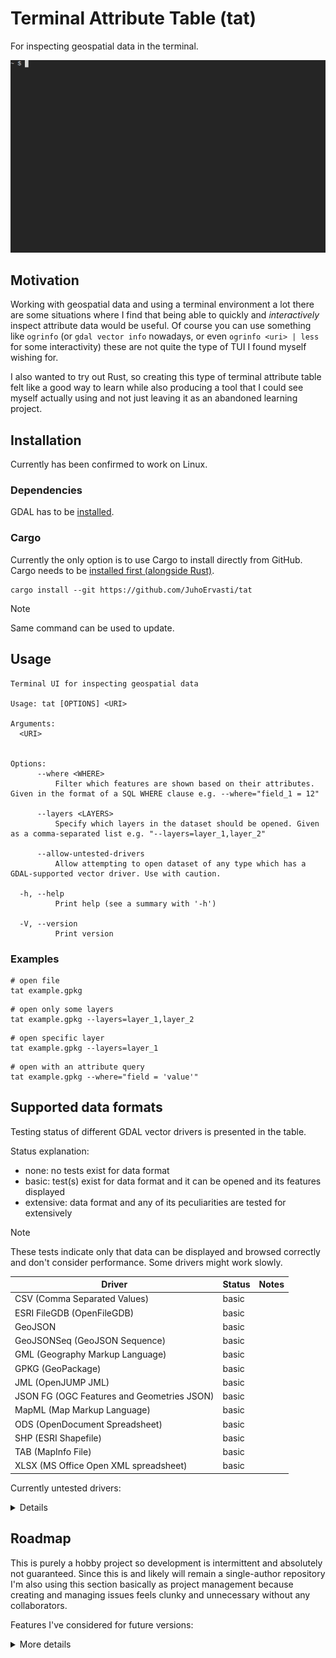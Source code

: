 # Terminal Attribute Table (tat)

For inspecting geospatial data in the terminal.

![](img/demo.gif)

## Motivation

Working with geospatial data and using a terminal environment a lot there are some situations
where I find that being able to quickly and _interactively_ inspect attribute data would be useful.
Of course you can use something like `ogrinfo` (or `gdal vector info` nowadays, or even
`ogrinfo <uri> | less` for some interactivity) these are not quite the type of TUI I found myself
wishing for.

I also wanted to try out Rust, so creating this type of terminal attribute table felt like a good
way to learn while also producing a tool that I could see myself actually using and not just leaving
it as an abandoned learning project.

## Installation

Currently has been confirmed to work on Linux.

### Dependencies

GDAL has to be [installed](https://gdal.org/en/stable/download.html).

### Cargo

Currently the only option is to use Cargo to install directly from GitHub.
Cargo needs to be [installed first (alongside Rust)](https://doc.rust-lang.org/cargo/getting-started/installation.html).

```shell
cargo install --git https://github.com/JuhoErvasti/tat
```

> [!NOTE]
> Same command can be used to update.

## Usage

```
Terminal UI for inspecting geospatial data

Usage: tat [OPTIONS] <URI>

Arguments:
  <URI>


Options:
      --where <WHERE>
          Filter which features are shown based on their attributes. Given in the format of a SQL WHERE clause e.g. --where="field_1 = 12"

      --layers <LAYERS>
          Specify which layers in the dataset should be opened. Given as a comma-separated list e.g. "--layers=layer_1,layer_2"

      --allow-untested-drivers
          Allow attempting to open dataset of any type which has a GDAL-supported vector driver. Use with caution.

  -h, --help
          Print help (see a summary with '-h')

  -V, --version
          Print version
```

### Examples

```shell
# open file
tat example.gpkg
```

```shell
# open only some layers
tat example.gpkg --layers=layer_1,layer_2
```

```shell
# open specific layer
tat example.gpkg --layers=layer_1
```

```shell
# open with an attribute query
tat example.gpkg --where="field = 'value'"
```

## Supported data formats

Testing status of different GDAL vector drivers is presented in the table.

Status explanation:

* none: no tests exist for data format
* basic: test(s) exist for data format and it can be opened and its features displayed
* extensive: data format and any of its peculiarities are tested for extensively

> [!NOTE]
> These tests indicate only that data can be displayed and browsed correctly and don't consider
> performance. Some drivers might work slowly.

|Driver                                           |Status           |Notes             |
|-------------------------------------------------|-----------------|------------------|
|CSV (Comma Separated Values)                     |basic            |                  |
|ESRI FileGDB (OpenFileGDB)                       |basic            |                  |
|GeoJSON                                          |basic            |                  |
|GeoJSONSeq (GeoJSON Sequence)                    |basic            |                  |
|GML (Geography Markup Language)                  |basic            |                  |
|GPKG (GeoPackage)                                |basic            |                  |
|JML (OpenJUMP JML)                               |basic            |                  |
|JSON FG (OGC Features and Geometries JSON)       |basic            |                  |
|MapML (Map Markup Language)                      |basic            |                  |
|ODS (OpenDocument Spreadsheet)                   |basic            |                  |
|SHP (ESRI Shapefile)                             |basic            |                  |
|TAB (MapInfo File)                               |basic            |                  |
|XLSX (MS Office Open XML spreadsheet)            |basic            |                  |

Currently untested drivers:

<details>
<summary>Details</summary>

|Driver                                           |Status                   |
|-------------------------------------------------|-------------------------|
|AIVector                                         |unplanned for v0.1.0     |
|AmigoCloud                                       |unplanned for v0.1.0     |
|Arrow                                            |unplanned for v0.1.0     |
|AVCBIN (Arc/Info Binary Coverage)                |unplanned for v0.1.0     |
|AVCE00 (Arc/Info E00 (ASCII) Coverage)           |unplanned for v0.1.0     |
|Carto                                            |unplanned for v0.1.0     |
|CSW (Catalog Service for the Web)                |unplanned for v0.1.0     |
|DGN (Microstation DGN)                           |unplanned for v0.1.0     |
|DGNv8 (Microstation DGN v8)                      |unplanned for v0.1.0     |
|DXF (AutoCAD DXF)                                |unplanned for v0.1.0     |
|EDIGEO                                           |unplanned for v0.1.0     |
|EEDA (Google Earth Engine Data API)              |unplanned for v0.1.0     |
|Elasticsearch                                    |unplanned for v0.1.0     |
|ESRIJSON                                         |unplanned for v0.1.0     |
|FlatGeobuf                                       |unplanned for v0.1.0     |
|GeoRSS                                           |unplanned for v0.1.0     |
|GMLAS                                            |unplanned for v0.1.0     |
|GMT                                              |unplanned for v0.1.0     |
|GPSBabel                                         |unplanned for v0.1.0     |
|GPX (GPS Exchange Format)                        |unplanned for v0.1.0     |
|GTFS                                             |unplanned for v0.1.0     |
|HANA (SAP HANA)                                  |unplanned for v0.1.0     |
|IDB                                              |unplanned for v0.1.0     |
|IDRISI                                           |unplanned for v0.1.0     |
|INTERLIS 1                                       |unplanned for v0.1.0     |
|KML (Keyhole Markup Language)                    |unplanned for v0.1.0     |
|LIBKML                                           |unplanned for v0.1.0     |
|LVBAG (Dutch Kadaster LV BAG 2.0 Extract)        |unplanned for v0.1.0     |
|MBTiles                                          |unplanned for v0.1.0     |
|MEM (Memory)                                     |unplanned for v0.1.0     |
|MiraMonVector                                    |unplanned for v0.1.0     |
|MongoDBv3                                        |unplanned for v0.1.0     |
|MSSQLSpatial                                     |unplanned for v0.1.0     |
|MVT (Mapbox Vector Tiles)                        |unplanned for v0.1.0     |
|MySQL                                            |unplanned for v0.1.0     |
|NAS (ALKIS)                                      |unplanned for v0.1.0     |
|netCDF (Network Common Data Form)                |unplanned for v0.1.0     |
|OAPIF (OGC API - Features)                       |unplanned for v0.1.0     |
|OCI (Oracle Spatial)                             |unplanned for v0.1.0     |
|ODBC (ODBC RDBMS)                                |unplanned for v0.1.0     |
|OGR_GMT (GMT ASCII Vectors)                      |unplanned for v0.1.0     |
|OSM (OpenStreetMap XML and PBF)                  |unplanned for v0.1.0     |
|Parquet ((Geo)Parquet)                           |unplanned for v0.1.0     |
|PCIDSK (PCI Geomatics Database File)             |unplanned for v0.1.0     |
|PDF (Geospatial PDF)                             |unplanned for v0.1.0     |
|PGeo (ESRI Personal GeoDatabase)                 |unplanned for v0.1.0     |
|PLScenes (Planet Labs Scenes/Catalog API)        |unplanned for v0.1.0     |
|PMTiles (ProtoMap Tiles)                         |unplanned for v0.1.0     |
|PMTiles                                          |unplanned for v0.1.0     |
|PostgreSQL (PostgreSQL / PostGIS)                |unplanned for v0.1.0     |
|S57 (IHO S-57 (ENC))                             |unplanned for v0.1.0     |
|Selafin (Selafin)                                |unplanned for v0.1.0     |
|SOSI (Norwegian SOSI Standard)                   |unplanned for v0.1.0     |
|SXF                                              |unplanned for v0.1.0     |
|TopoJSON                                         |unplanned for v0.1.0     |
|VDV (VDV 451/VDV 452/INTREST Data Format)        |unplanned for v0.1.0     |
|WAsP (WAsP .map format)                          |unplanned for v0.1.0     |
|XLS (MS Excel format)                            |unplanned for v0.1.0     |
|XODR (OpenDRIVE Road Description Format)         |unplanned for v0.1.0     |

</details>

## Roadmap

This is purely a hobby project so development is intermittent and absolutely not guaranteed.
Since this is and likely will remain a single-author repository I'm also using this section
basically as project management because creating and managing issues feels clunky and unnecessary
without any collaborators.

Features I've considered for future versions:

<details>
<summary>More details</summary>

  Most important:

  - Support and tests for more vector drivers
  - Optimize performance
    - Some drivers such as CSV and WFS are slow even with a fairly small number of features

  Maybe:

  - Allow setting a limit on the number of features shown
  - More mouse support, such as:
    - Opening layers
    - Selecting cells
    - Copying cell values (Right/Middle click or something?)
  - Preserve table state for each layer instead of resetting it every time when closing layer
  - Some support for looking at raster metadata similar to `gdalinfo` (not displaying raster itself)
  - Allow viewing/copying geometry as WKB in addition to WKT
  - Ability to select a whole feature in the attribute table
    - (Maybe) allow selecting multiple features?
    - (Maybe) copy it/them as GeoJSON/GML(?)
  - Allow exporting dataset as a GeoPackage
    - (Maybe) as any ogr-supported driver?
    - (Maybe) allow selecting which layers are exported?
    - (Maybe) if selecting features are implemented, export only those features?
  - Allow setting a spatial filter on a dataset

  Unlikely:

  - Raster attribute tables
  - Some way of displaying geometries as other whan WKT
    - Probably best bet would be to render the geometry as a temporary image and display it using [viuer](https://github.com/atanunq/viuer)

  Extremely unlikely:

  - Editing of any kind, the main impetus for developing this tool is to just inspect data

</details>
